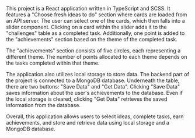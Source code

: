 This project is a React application written in TypeScript and SCSS. It features a "Choose fresh ideas to do" section where cards are loaded from an API server. The user can select one of the cards, which then falls into a slider component. Clicking on a card within the slider adds it to the "challenges" table as a completed task. Additionally, one point is added to the "achievements" section based on the theme of the completed task.

The "achievements" section consists of five circles, each representing a different theme. The number of points allocated to each theme depends on the tasks completed within that theme.

The application also utilizes local storage to store data. The backend part of the project is connected to a MongoDB database. Underneath the table, there are two buttons: "Save Data" and "Get Data". Clicking "Save Data" saves information about the user's achievements to the database. Even if the local storage is cleared, clicking "Get Data" retrieves the saved information from the database.

Overall, this application allows users to select ideas, complete tasks, earn achievements, and store and retrieve data using local storage and a MongoDB database.

